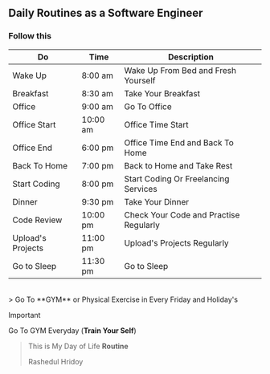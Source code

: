 ## Daily Routines as a Software Engineer

### Follow this

| Do | Time | Description |
| ----------- | ----------- | ----------- |
| Wake Up | 8:00 am  | Wake Up From Bed and Fresh Yourself |
| Breakfast | 8:30 am | Take Your Breakfast |
| Office | 9:00 am | Go To Office |
| Office Start | 10:00 am | Office Time Start |
| Office End | 6:00 pm | Office Time End and Back To Home |
| Back To Home | 7:00 pm | Back to Home and Take Rest |
| Start Coding | 8:00 pm | Start Coding Or Freelancing Services |
| Dinner | 9:30 pm | Take Your Dinner |
| Code Review | 10:00 pm | Check Your Code and Practise Regularly |
| Upload's Projects | 11:00 pm | Upload's Projects  Regularly |
| Go to Sleep | 11:30 pm | Go to Sleep |
<br>
> Go To **GYM** or Physical Exercise in Every Friday and Holiday's 

> [!IMPORTANT]  
> Go To GYM Everyday (**Train Your Self**)

> This is My Day of Life  **Routine**
> 
> Rashedul Hridoy